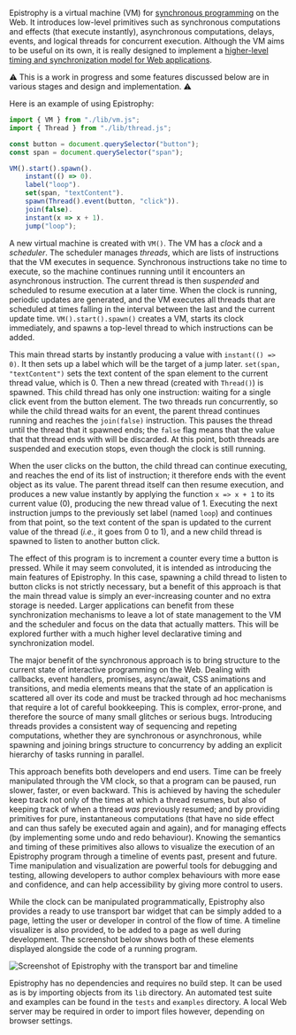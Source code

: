 Epistrophy is a virtual machine (VM) for [synchronous
programming](https://en.wikipedia.org/wiki/Synchronous_programming_language)
on the Web. It introduces low-level primitives such as synchronous computations
and effects (that execute instantly), asynchronous computations, delays,
events, and logical threads for concurrent execution. Although the VM aims to be
useful on its own, it is really designed to implement a [higher-level timing and
synchronization model for Web
applications](https://github.com/stcucufa/frownland).

⚠️ This is a work in progress and some features discussed below are in various
stages and design and implementation. ⚠️

Here is an example of using Epistrophy:

```js
import { VM } from "./lib/vm.js";
import { Thread } from "./lib/thread.js";

const button = document.querySelector("button");
const span = document.querySelector("span");

VM().start().spawn().
    instant(() => 0).
    label("loop").
    set(span, "textContent").
    spawn(Thread().event(button, "click")).
    join(false).
    instant(x => x + 1).
    jump("loop");
```

A new virtual machine is created with `VM()`. The VM has a _clock_ and a
_scheduler_. The scheduler manages _threads_, which are lists of instructions
that the VM executes in sequence. Synchronous instructions take no time to
execute, so the machine continues running until it encounters an asynchronous
instruction. The current thread is then _suspended_ and scheduled to resume
execution at a later time. When the clock is running, periodic updates are
generated, and the VM executes all threads that are scheduled at times falling
in the interval between the last and the current update time.
`VM().start().spawn()` creates a VM, starts its clock immediately, and spawns a
top-level thread to which instructions can be added.

This main thread starts by instantly producing a value with `instant(() => 0)`.
It then sets up a label which will be the target of a jump later. `set(span,
"textContent")` sets the text content of the span element to the current thread
value, which is 0. Then a new thread (created with `Thread()`) is spawned. This
child thread has only one instruction: waiting for a single click event from
the button element. The two threads run concurrently, so while the child thread
waits for an event, the parent thread continues running and reaches the
`join(false)` instruction. This pauses the thread until the thread that it
spawned ends; the `false` flag means that the value that that thread ends with
will be discarded. At this point, both threads are suspended and execution
stops, even though the clock is still running.

When the user clicks on the button, the child thread can continue executing,
and reaches the end of its list of instruction; it therefore ends with the
event object as its value. The parent thread itself can then resume execution,
and produces a new value instantly by applying the function `x => x + 1` to its
current value (0), producing the new thread value of 1. Executing the next
instruction jumps to the previously set label (named `loop`) and continues from
that point, so the text content of the span is updated to the current value of
the thread (_i.e._, it goes from 0 to 1), and a new child thread is spawned to
listen to another button click.

The effect of this program is to increment a counter every time a button is
pressed. While it may seem convoluted, it is intended as introducing the main
features of Epistrophy. In this case, spawning a child thread to listen to
button clicks is not strictly necessary, but a benefit of this approach is that
the main thread value is simply an ever-increasing counter and no extra storage
is needed. Larger applications can benefit from these synchronization mechanisms
to leave a lot of state management to the VM and the scheduler and focus on the
data that actually matters. This will be explored further with a much higher
level declarative timing and synchronization model.

The major benefit of the synchronous approach is to bring structure to
the current state of interactive programming on the Web. Dealing with callbacks,
event handlers, promises, async/await, CSS animations and transitions, and media
elements means that the state of an application is scattered all over its code
and must be tracked through ad hoc mechanisms that require a lot of careful
bookkeeping. This is complex, error-prone, and therefore the source of many
small glitches or serious bugs. Introducing threads provides a consistent way of
sequencing and repeting computations, whether they are synchronous or
asynchronous, while spawning and joining brings structure to concurrency by
adding an explicit hierarchy of tasks running in parallel.

This approach benefits both developers and end users. Time can be freely
manipulated through the VM clock, so that a program can be paused, run slower,
faster, or even backward. This is achieved by having the scheduler keep track
not only of the times at which a thread resumes, but also of keeping track of
when a thread _was_ previously resumed; and by providing primitives for pure,
instantaneous computations (that have no side effect and can thus safely be
executed again and again), and for managing effects (by implementing some undo
and redo behaviour). Knowing the semantics and timing of these primitives also
allows to visualize the execution of an Epistrophy program through a timeline of
events past, present and future. Time manipulation and visualization are
powerful tools for debugging and testing, allowing developers to author complex
behaviours with more ease and confidence, and can help accessibility by giving
more control to users.

While the clock can be manipulated programmatically, Epistrophy also provides
a ready to use transport bar widget that can be simply added to a page, letting
the user or developer in control of the flow of time. A timeline visualizer is
also provided, to be added to a page as well during development. The screenshot
below shows both of these elements displayed alongside the code of a running
program.

![Screenshot of Epistrophy with the transport bar and
timeline](doc/screenshot.png)

Epistrophy has no dependencies and requires no build step. It can be used as is
by importing objects from its `lib` directory. An automated test suite and
examples can be found in the `tests` and `examples` directory. A local Web
server may be required in order to import files however, depending on browser
settings.

